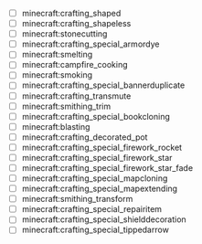 - [ ] minecraft:crafting_shaped
- [ ] minecraft:crafting_shapeless
- [ ] minecraft:stonecutting
- [ ] minecraft:crafting_special_armordye
- [ ] minecraft:smelting
- [ ] minecraft:campfire_cooking
- [ ] minecraft:smoking
- [ ] minecraft:crafting_special_bannerduplicate
- [ ] minecraft:crafting_transmute
- [ ] minecraft:smithing_trim
- [ ] minecraft:crafting_special_bookcloning
- [ ] minecraft:blasting
- [ ] minecraft:crafting_decorated_pot
- [ ] minecraft:crafting_special_firework_rocket
- [ ] minecraft:crafting_special_firework_star
- [ ] minecraft:crafting_special_firework_star_fade
- [ ] minecraft:crafting_special_mapcloning
- [ ] minecraft:crafting_special_mapextending
- [ ] minecraft:smithing_transform
- [ ] minecraft:crafting_special_repairitem
- [ ] minecraft:crafting_special_shielddecoration
- [ ] minecraft:crafting_special_tippedarrow